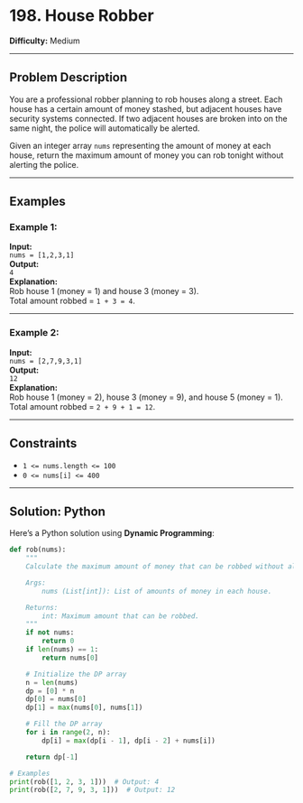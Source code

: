 # 198. House Robber

**Difficulty:** Medium

---

## Problem Description

You are a professional robber planning to rob houses along a street. Each house has a certain amount of money stashed, but adjacent houses have security systems connected. If two adjacent houses are broken into on the same night, the police will automatically be alerted.

Given an integer array `nums` representing the amount of money at each house, return the maximum amount of money you can rob tonight without alerting the police.

---

## Examples

### Example 1:
**Input:**  
`nums = [1,2,3,1]`  
**Output:**  
`4`  
**Explanation:**  
Rob house 1 (money = 1) and house 3 (money = 3).  
Total amount robbed = `1 + 3 = 4`.

---

### Example 2:
**Input:**  
`nums = [2,7,9,3,1]`  
**Output:**  
`12`  
**Explanation:**  
Rob house 1 (money = 2), house 3 (money = 9), and house 5 (money = 1).  
Total amount robbed = `2 + 9 + 1 = 12`.

---

## Constraints
- `1 <= nums.length <= 100`
- `0 <= nums[i] <= 400`

---

## Solution: Python

Here’s a Python solution using **Dynamic Programming**:

```python
def rob(nums):
    """
    Calculate the maximum amount of money that can be robbed without alerting the police.

    Args:
        nums (List[int]): List of amounts of money in each house.

    Returns:
        int: Maximum amount that can be robbed.
    """
    if not nums:
        return 0
    if len(nums) == 1:
        return nums[0]

    # Initialize the DP array
    n = len(nums)
    dp = [0] * n
    dp[0] = nums[0]
    dp[1] = max(nums[0], nums[1])

    # Fill the DP array
    for i in range(2, n):
        dp[i] = max(dp[i - 1], dp[i - 2] + nums[i])

    return dp[-1]

# Examples
print(rob([1, 2, 3, 1]))  # Output: 4
print(rob([2, 7, 9, 3, 1]))  # Output: 12
